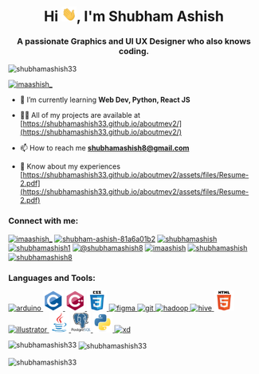 <h1 align="center">Hi <img src="https://github.com/ABSphreak/ABSphreak/blob/master/gifs/Hi.gif" width="30px">, I'm Shubham Ashish</h1>
<h3 align="center">A passionate Graphics and UI UX Designer who also knows coding.</h3>

<p align="left"> <img src="https://komarev.com/ghpvc/?username=shubhamashish33&label=Profile%20views&color=0e75b6&style=flat" alt="shubhamashish33" /> </p>

<p align="left"> <a href="https://twitter.com/imaashish_" target="blank"><img src="https://img.shields.io/twitter/follow/imaashish_?logo=twitter&style=for-the-badge" alt="imaashish_" /></a> </p>

- 🌱 I’m currently learning **Web Dev, Python, React JS**

- 👨‍💻 All of my projects are available at [https://shubhamashish33.github.io/aboutmev2/](https://shubhamashish33.github.io/aboutmev2/)

- 📫 How to reach me **shubhamashish8@gmail.com**

- 📄 Know about my experiences [https://shubhamashish33.github.io/aboutmev2/assets/files/Resume-2.pdf](https://shubhamashish33.github.io/aboutmev2/assets/files/Resume-2.pdf)

<h3 align="left">Connect with me:</h3>
<p align="left">
<a href="https://twitter.com/imaashish_" target="blank"><img align="center" src="https://raw.githubusercontent.com/rahuldkjain/github-profile-readme-generator/master/src/images/icons/Social/twitter.svg" alt="imaashish_" height="30" width="40" /></a>
<a href="https://linkedin.com/in/shubham-ashish-81a6a01b2" target="blank"><img align="center" src="https://raw.githubusercontent.com/rahuldkjain/github-profile-readme-generator/master/src/images/icons/Social/linked-in-alt.svg" alt="shubham-ashish-81a6a01b2" height="30" width="40" /></a>
<a href="https://dribbble.com/shubhamashish" target="blank"><img align="center" src="https://raw.githubusercontent.com/rahuldkjain/github-profile-readme-generator/master/src/images/icons/Social/dribbble.svg" alt="shubhamashish" height="30" width="40" /></a>
<a href="https://www.behance.net/shubhamashish1" target="blank"><img align="center" src="https://raw.githubusercontent.com/rahuldkjain/github-profile-readme-generator/master/src/images/icons/Social/behance.svg" alt="shubhamashish1" height="30" width="40" /></a>
<a href="https://medium.com/@shubhamashish8" target="blank"><img align="center" src="https://raw.githubusercontent.com/rahuldkjain/github-profile-readme-generator/master/src/images/icons/Social/medium.svg" alt="@shubhamashish8" height="30" width="40" /></a>
<a href="https://www.codechef.com/users/imaashish" target="blank"><img align="center" src="https://cdn.jsdelivr.net/npm/simple-icons@3.1.0/icons/codechef.svg" alt="imaashish" height="30" width="40" /></a>
<a href="https://www.hackerrank.com/shubhamashish" target="blank"><img align="center" src="https://raw.githubusercontent.com/rahuldkjain/github-profile-readme-generator/master/src/images/icons/Social/hackerrank.svg" alt="shubhamashish" height="30" width="40" /></a>
<a href="https://www.leetcode.com/shubhamashish8" target="blank"><img align="center" src="https://raw.githubusercontent.com/rahuldkjain/github-profile-readme-generator/master/src/images/icons/Social/leet-code.svg" alt="shubhamashish8" height="30" width="40" /></a>
</p>

<h3 align="left">Languages and Tools:</h3>
<p align="left"> <a href="https://www.arduino.cc/" target="_blank"> <img src="https://cdn.worldvectorlogo.com/logos/arduino-1.svg" alt="arduino" width="40" height="40"/> </a> <a href="https://www.cprogramming.com/" target="_blank"> <img src="https://raw.githubusercontent.com/devicons/devicon/master/icons/c/c-original.svg" alt="c" width="40" height="40"/> </a> <a href="https://www.w3schools.com/cpp/" target="_blank"> <img src="https://raw.githubusercontent.com/devicons/devicon/master/icons/cplusplus/cplusplus-original.svg" alt="cplusplus" width="40" height="40"/> </a> <a href="https://www.w3schools.com/css/" target="_blank"> <img src="https://raw.githubusercontent.com/devicons/devicon/master/icons/css3/css3-original-wordmark.svg" alt="css3" width="40" height="40"/> </a> <a href="https://www.figma.com/" target="_blank"> <img src="https://www.vectorlogo.zone/logos/figma/figma-icon.svg" alt="figma" width="40" height="40"/> </a> <a href="https://git-scm.com/" target="_blank"> <img src="https://www.vectorlogo.zone/logos/git-scm/git-scm-icon.svg" alt="git" width="40" height="40"/> </a> <a href="https://hadoop.apache.org/" target="_blank"> <img src="https://www.vectorlogo.zone/logos/apache_hadoop/apache_hadoop-icon.svg" alt="hadoop" width="40" height="40"/> </a> <a href="https://hive.apache.org/" target="_blank"> <img src="https://www.vectorlogo.zone/logos/apache_hive/apache_hive-icon.svg" alt="hive" width="40" height="40"/> </a> <a href="https://www.w3.org/html/" target="_blank"> <img src="https://raw.githubusercontent.com/devicons/devicon/master/icons/html5/html5-original-wordmark.svg" alt="html5" width="40" height="40"/> </a> <a href="https://www.adobe.com/in/products/illustrator.html" target="_blank"> <img src="https://www.vectorlogo.zone/logos/adobe_illustrator/adobe_illustrator-icon.svg" alt="illustrator" width="40" height="40"/> </a> <a href="https://www.java.com" target="_blank"> <img src="https://raw.githubusercontent.com/devicons/devicon/master/icons/java/java-original.svg" alt="java" width="40" height="40"/> </a> <a href="https://www.postgresql.org" target="_blank"> <img src="https://raw.githubusercontent.com/devicons/devicon/master/icons/postgresql/postgresql-original-wordmark.svg" alt="postgresql" width="40" height="40"/> </a> <a href="https://www.python.org" target="_blank"> <img src="https://raw.githubusercontent.com/devicons/devicon/master/icons/python/python-original.svg" alt="python" width="40" height="40"/> </a> <a href="https://www.adobe.com/products/xd.html" target="_blank"> <img src="https://cdn.worldvectorlogo.com/logos/adobe-xd.svg" alt="xd" width="40" height="40"/> </a> </p>



<p><img align="left" src="https://github-readme-stats.vercel.app/api/top-langs?username=shubhamashish33&show_icons=true&theme=dark&locale=en&layout=compact" alt="shubhamashish33" /></p>

<p>&nbsp;<img align="center" src="https://github-readme-stats.vercel.app/api?username=shubhamashish33&show_icons=true&theme=dark&locale=en" alt="shubhamashish33" /></p>

<p><img align="center" src="https://github-readme-streak-stats.herokuapp.com/?user=shubhamashish33&theme=dark" alt="shubhamashish33" /></p>
